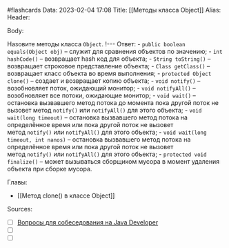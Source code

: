 #flashcards
Data: 2023-02-04 17:08
Title: [[Методы класса Object]]
Alias:
Header:




Body:


Назовите методы класса `Object`.
!---
Ответ:
	- `public boolean equals(Object obj)` – служит для сравнения объектов по значению;
	- `int hashCode()` – возвращает hash код для объекта;
	- `String toString()` – возвращает строковое представление объекта;
	- `Class getClass()` – возвращает класс объекта во время выполнения;
	- `protected Object clone()` – создает и возвращает копию объекта;
	- `void notify()` – возобновляет поток, ожидающий монитор;
	- `void notifyAll()` – возобновляет все потоки, ожидающие монитор;
	- `void wait()` – остановка вызвавшего метод потока до момента пока другой поток не вызовет метод `notify()` или `notifyAll()` для этого объекта;
	- `void wait(long timeout)` – остановка вызвавшего метод потока на определённое время или пока другой поток не вызовет метод `notify()` или `notifyAll()` для этого объекта;
	- `void wait(long timeout, int nanos)` – остановка вызвавшего метод потока на определённое время или пока другой поток не вызовет метод `notify()` или `notifyAll()` для этого объекта;
	- `protected void finalize()` – может вызываться сборщиком мусора в момент удаления объекта при сборке мусора.





Главы:
- [[Метод clone() в классе Object]]


Sources:
- [ ] [Вопросы для собеседования на Java Developer](https://github.com/enhorse/java-interview/blob/master/README.md#%D0%9E%D0%9E%D0%9F)
- [ ] []()
- [ ] []()
